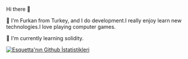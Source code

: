 Hi there  👋


🔶 I'm Furkan from Turkey, and I do  development.I really enjoy learn new technologies.I love playing computer games.

🔶 I'm currently learning solidity.

[![Esquetta'nın Github İstatistikleri](https://github-readme-stats.vercel.app/api?username=Esquetta)](https://github.com/anuraghazra/github-readme-stats)



